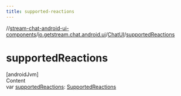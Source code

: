 ```yaml
---
title: supported-reactions
---
```

//[stream-chat-android-ui-components](../../../index.md)/[io.getstream.chat.android.ui](../index.md)/[ChatUI](index.md)/[supportedReactions](supportedReactions.md)



# supportedReactions  
[androidJvm]  
Content  
var [supportedReactions](supportedReactions.md): [SupportedReactions](../SupportedReactions/index.md)  



